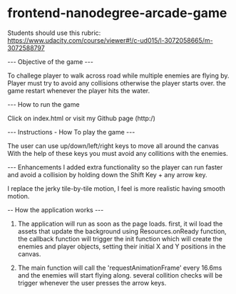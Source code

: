 frontend-nanodegree-arcade-game
===============================

Students should use this rubric: https://www.udacity.com/course/viewer#!/c-ud015/l-3072058665/m-3072588797

--- Objective of the game ---

To challege player to walk across road while multiple enemies are flying by.
Player must try to avoid any collisions otherwise the player starts over.
the game restart whenever the player hits the water.

--- How to run the game

Click on index.html
or visit my Github page (http:/)


--- Instructions - How To play the game ---

The user can use up/down/left/right keys to move all around the canvas
With the help of these keys you must avoid any collitions with the enemies.

--- Enhancements
I added extra functionality so the player can run faster and avoid a collision
by holding down the Shift Key + any arrow key.

I replace the jerky tile-by-tile motion, I feel is more realistic having smooth motion.


-- How the application works ---

1. The application will run as soon as the page loads.
   first, it wil load the assets that update the background using Resources.onReady function,
   the callback function will trigger the init function which will create the enemies and player objects,
   setting their initial X and Y positions in the canvas.

2. The main function will call the 'requestAnimationFrame' every 16.6ms and the enemies will start
   flying along. several collition checks will be trigger whenever the user presses the arrow keys.

